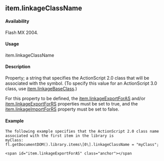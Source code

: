 ## item.linkageClassName

#### Availability

Flash MX 2004.

#### Usage

item.linkageClassName

#### Description

Property; a string that specifies the ActionScript 2.0 class that will be associated with the symbol. (To specify this value for an ActionScript 3.0 class, use [item.linkageBaseClass](#_bookmark666).)
>
For this property to be defined, the [item.linkageExportForAS](#item.linkageExportForAS) and/or [item.linkageExportForRS](#_bookmark670) properties must be set to true, and the [item.linkageImportForRS](#_bookmark673) property must be set to false.

#### Example

```
The following example specifies that the ActionScript 2.0 class name associated with the first item in the library is
myClass:
fl.getDocumentDOM().library.items\[0\].linkageClassName = "myClass";

<span id="item.linkageExportForAS" class="anchor"></span
```